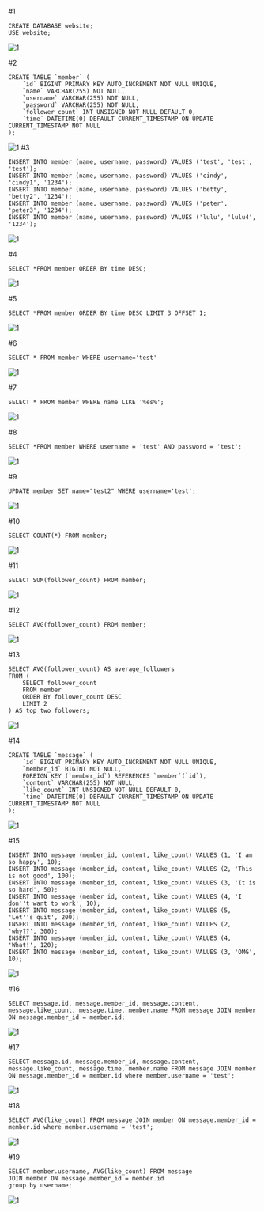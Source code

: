#1
```
CREATE DATABASE website; 
USE website;
```
![1](https://raw.githubusercontent.com/betty791118/wehelp_stage1/main/week5/create%20db_again.png)

#2
```
CREATE TABLE `member` (
    `id` BIGINT PRIMARY KEY AUTO_INCREMENT NOT NULL UNIQUE,
    `name` VARCHAR(255) NOT NULL,
    `username` VARCHAR(255) NOT NULL,
    `password` VARCHAR(255) NOT NULL,
    `follower_count` INT UNSIGNED NOT NULL DEFAULT 0,
    `time` DATETIME(0) DEFAULT CURRENT_TIMESTAMP ON UPDATE CURRENT_TIMESTAMP NOT NULL
);
```
![1](https://raw.githubusercontent.com/betty791118/wehelp_stage1/main/week5/2.png)
#3
```
INSERT INTO member (name, username, password) VALUES ('test', 'test', 'test');
INSERT INTO member (name, username, password) VALUES ('cindy', 'cindy1', '1234');
INSERT INTO member (name, username, password) VALUES ('betty', 'betty2', '1234');
INSERT INTO member (name, username, password) VALUES ('peter', 'peter3', '1234');
INSERT INTO member (name, username, password) VALUES ('lulu', 'lulu4', '1234');
```
![1](https://raw.githubusercontent.com/betty791118/wehelp_stage1/main/week5/3.png)

#4
```
SELECT *FROM member ORDER BY time DESC;
```
![1](https://raw.githubusercontent.com/betty791118/wehelp_stage1/main/week5/4.png)

#5
```
SELECT *FROM member ORDER BY time DESC LIMIT 3 OFFSET 1;
```
![1](https://raw.githubusercontent.com/betty791118/wehelp_stage1/main/week5/5.png)

#6
```
SELECT * FROM member WHERE username='test'
```
![1](https://raw.githubusercontent.com/betty791118/wehelp_stage1/main/week5/6.png)

#7
```
SELECT * FROM member WHERE name LIKE '%es%';
```
![1](https://raw.githubusercontent.com/betty791118/wehelp_stage1/main/week5/7.png)

#8
```
SELECT *FROM member WHERE username = 'test' AND password = 'test';
```
![1](https://raw.githubusercontent.com/betty791118/wehelp_stage1/main/week5/8.png)

#9
```
UPDATE member SET name="test2" WHERE username='test';
```
![1](https://raw.githubusercontent.com/betty791118/wehelp_stage1/main/week5/9.png)

#10
```
SELECT COUNT(*) FROM member;
```
![1](https://raw.githubusercontent.com/betty791118/wehelp_stage1/main/week5/10.png)

#11
```
SELECT SUM(follower_count) FROM member;
```
![1](https://raw.githubusercontent.com/betty791118/wehelp_stage1/main/week5/11.png)

#12
```
SELECT AVG(follower_count) FROM member;
```
![1](https://raw.githubusercontent.com/betty791118/wehelp_stage1/main/week5/12.png)

#13
```
SELECT AVG(follower_count) AS average_followers
FROM (
    SELECT follower_count
    FROM member
    ORDER BY follower_count DESC
    LIMIT 2
) AS top_two_followers;

```
![1](https://raw.githubusercontent.com/betty791118/wehelp_stage1/main/week5/13_2.png)

#14
```
CREATE TABLE `message` (
    `id` BIGINT PRIMARY KEY AUTO_INCREMENT NOT NULL UNIQUE,
    `member_id` BIGINT NOT NULL,
    FOREIGN KEY (`member_id`) REFERENCES `member`(`id`),
    `content` VARCHAR(255) NOT NULL,
    `like_count` INT UNSIGNED NOT NULL DEFAULT 0,
    `time` DATETIME(0) DEFAULT CURRENT_TIMESTAMP ON UPDATE CURRENT_TIMESTAMP NOT NULL
);
```
![1](https://raw.githubusercontent.com/betty791118/wehelp_stage1/main/week5/14.png)

#15
```
INSERT INTO message (member_id, content, like_count) VALUES (1, 'I am so happy', 10);
INSERT INTO message (member_id, content, like_count) VALUES (2, 'This is not good', 100);
INSERT INTO message (member_id, content, like_count) VALUES (3, 'It is so hard', 50);
INSERT INTO message (member_id, content, like_count) VALUES (4, 'I don''t want to work', 10);
INSERT INTO message (member_id, content, like_count) VALUES (5, 'Let''s quit', 200);
INSERT INTO message (member_id, content, like_count) VALUES (2, 'why??', 300);
INSERT INTO message (member_id, content, like_count) VALUES (4, 'What!', 120);
INSERT INTO message (member_id, content, like_count) VALUES (3, 'OMG', 10);
```
![1](https://raw.githubusercontent.com/betty791118/wehelp_stage1/main/week5/15_2.png)

#16
```
SELECT message.id, message.member_id, message.content, message.like_count, message.time, member.name FROM message JOIN member ON message.member_id = member.id;
```
![1](https://raw.githubusercontent.com/betty791118/wehelp_stage1/main/week5/16_2.png)

#17
```
SELECT message.id, message.member_id, message.content, message.like_count, message.time, member.name FROM message JOIN member ON message.member_id = member.id where member.username = 'test';
```
![1](https://raw.githubusercontent.com/betty791118/wehelp_stage1/main/week5/17_2.png)

#18
```
SELECT AVG(like_count) FROM message JOIN member ON message.member_id = member.id where member.username = 'test';
```
![1](https://raw.githubusercontent.com/betty791118/wehelp_stage1/main/week5/18.png)


#19
```
SELECT member.username, AVG(like_count) FROM message 
JOIN member ON message.member_id = member.id 
group by username;
```
![1](https://raw.githubusercontent.com/betty791118/wehelp_stage1/main/week5/19.png)


